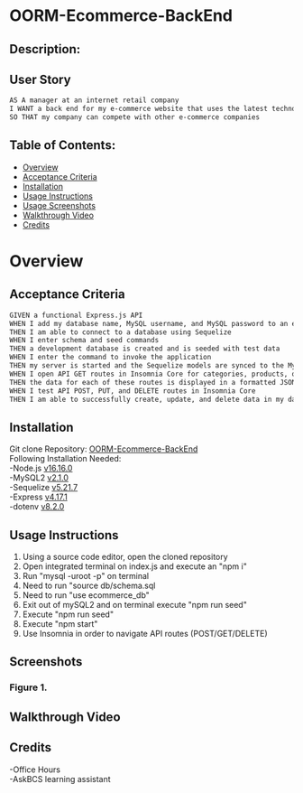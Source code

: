# OORM-Ecommerce-BackEnd
  
## Description:


## User Story
```md
AS A manager at an internet retail company
I WANT a back end for my e-commerce website that uses the latest technologies
SO THAT my company can compete with other e-commerce companies
```

## Table of Contents:
- [Overview](#Overview)
- [Acceptance Criteria](#acceptance-criteria)
- [Installation](#installation)
- [Usage Instructions](#usage-instructions) 
- [Usage Screenshots](#screenshots)
- [Walkthrough Video](#walkthrough-video)
- [Credits](#credits)  

# Overview

## Acceptance Criteria
```md
GIVEN a functional Express.js API
WHEN I add my database name, MySQL username, and MySQL password to an environment variable file
THEN I am able to connect to a database using Sequelize
WHEN I enter schema and seed commands
THEN a development database is created and is seeded with test data
WHEN I enter the command to invoke the application
THEN my server is started and the Sequelize models are synced to the MySQL database
WHEN I open API GET routes in Insomnia Core for categories, products, or tags
THEN the data for each of these routes is displayed in a formatted JSON
WHEN I test API POST, PUT, and DELETE routes in Insomnia Core
THEN I am able to successfully create, update, and delete data in my database
```

## Installation
Git clone Repository: [OORM-Ecommerce-BackEnd](https://github.com/RyanSKang/OORM-Ecommerce-BackEnd)  
Following Installation Needed:  
    -Node.js [v16.16.0](https://nodejs.org/en/blog/release/v16.16.0)  
    -MySQL2 [v2.1.0](https://www.npmjs.com/package/mysql2/v/2.1.0)  
    -Sequelize [v5.21.7](https://www.npmjs.com/package/sequelize/v/5.21.7)  
    -Express [v4.17.1](https://www.npmjs.com/package/express/v/4.17.1)  
    -dotenv [v8.2.0](https://www.npmjs.com/package/dotenv/v/8.2.0)  
   

## Usage Instructions
1. Using a source code editor, open the cloned repository
2. Open integrated terminal on index.js and execute an "npm i"
3. Run "mysql -uroot -p" on terminal
4. Need to run "source db/schema.sql
5. Need to run "use ecommerce_db"
6. Exit out of mySQL2 and on terminal execute "npm run seed"
7. Execute "npm run seed"
8. Execute "npm start"
9. Use Insomnia in order to navigate API routes (POST/GET/DELETE)
  

## Screenshots
### Figure 1. 


## Walkthrough Video


## Credits
-Office Hours  
-AskBCS learning assistant 




